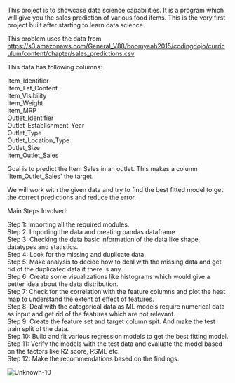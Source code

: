 This project is to showcase data science capabilities. It is a program which will give you the sales prediction of various food items. This is the very first project built after starting to learn data science.

This problem uses the data from https://s3.amazonaws.com/General_V88/boomyeah2015/codingdojo/curriculum/content/chapter/sales_predictions.csv

This data has following columns:

Item_Identifier\
Item_Fat_Content\
Item_Visibility\
Item_Weight\
Item_MRP\
Outlet_Identifier\
Outlet_Establishment_Year\
Outlet_Type\
Outlet_Location_Type\
Outlet_Size\
Item_Outlet_Sales

Goal is to predict the Item Sales in an outlet. This makes a column 'Item_Outlet_Sales' the target.

We will work with the given data and try to find the best fitted model to get the correct predictions and reduce the error. 

Main Steps Involved:

Step 1: Importing all the required modules.\
Step 2: Importing the data and creating pandas dataframe.\
Step 3: Checking the data basic information of the data like shape, datatypes and statistics.\
Step 4: Look for the missing and duplicate data.\
Step 5: Make analysis to decide how to deal with the missing data and get rid of the duplicated data if there is any.\
Step 6: Create some visualizations like histograms which would give a better idea about the data distribution.\
Step 7: Check for the correlation with the feature columns and plot the heat map to understand the extent of effect of features.\
Step 8: Deal with the categorical data as ML models require numerical data as input and get rid of the features which are not relevant.\
Step 9: Create the feature set and target column spit. And make the test train split of the data.\
Step 10: Build and fit various regression models to get the best fitting model.\
Step 11: Verify the models with the test data and evaluate the model based on the factors like R2 score, RSME etc.\
Step 12: Make the recommendations based on the findings.

![Unknown-10](https://user-images.githubusercontent.com/31748299/121499188-00289580-c992-11eb-8f5c-d52288bf1302.png)
